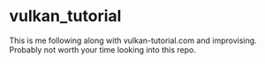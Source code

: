 # vulkan_tutorial

This is me following along with vulkan-tutorial.com and improvising. Probably not worth your time looking into this repo.


